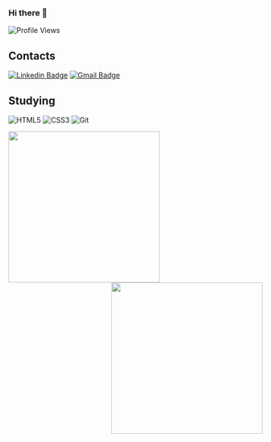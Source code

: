 ### Hi there 👋


![Profile Views](http://estruyf-github.azurewebsites.net/api/VisitorHit?user=developer-fernanda&repo=developer-fernanda&countColorcountColor)


## Contacts

[![Linkedin Badge](https://img.shields.io/badge/LinkedIn-0077B5?style=for-the-badge&logo=linkedin&logoColor=white)](https://www.linkedin.com/in/fernanda-ingrid-94156377/) 
[![Gmail Badge ](https://img.shields.io/badge/Gmail-D14836?style=for-the-badge&logo=gmail&logoColor=white)](mailto:developer.fernanda.ingrid@gmail.com)


##  Studying 

![HTML5](https://img.shields.io/badge/HTML5-E34F26?style=for-the-badge&logo=html5&logoColor=white)
![CSS3](https://img.shields.io/badge/CSS3-1572B6?style=for-the-badge&logo=css3&logoColor=white)
![Git](https://img.shields.io/badge/-Git-222222?style=for-the-badge&logoColor=F05032)


  <img  align="left"  width="300px" src="https://github-readme-stats.vercel.app/api?username=developer-fernanda&show_icons=true&theme=tokyonight"/>
  
  <img  align="right"  width="300px" src="https://github-readme-stats.vercel.app/api/top-langs/?username=developer-fernanda&layout=compact&hide=shell&theme=tokyonight"/>





  
  






